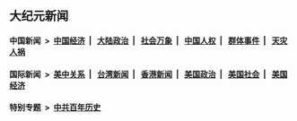 ## 大纪元新闻

#### 中国新闻 &nbsp;>&nbsp; [中国经济](indexes/ncid283/README.md?12250445) &nbsp;| &nbsp; [大陆政治](indexes/ncid277/README.md?12250445) &nbsp;| &nbsp; [社会万象](indexes/ncid282/README.md?12250445) &nbsp;| &nbsp; [中国人权](indexes/ncid278/README.md?12250445) &nbsp;| &nbsp; [群体事件](indexes/ncid279/README.md?12250445) &nbsp;| &nbsp; [天灾人祸](indexes/ncid280/README.md?12250445)

#### 国际新闻 &nbsp;>&nbsp; [美中关系](indexes/nf1412576/README.md?12250445) &nbsp;| &nbsp; [台湾新闻](indexes/ncid1349361/README.md?12250445) &nbsp;| &nbsp; [香港新闻](indexes/ncid1349362/README.md?12250445) &nbsp;| &nbsp; [美国政治](indexes/ncid1078159/README.md?12250445) &nbsp;| &nbsp; [美国社会](indexes/ncid1078160/README.md?12250445) &nbsp;| &nbsp; [美国经济](indexes/ncid1078158/README.md?12250445)

#### 特别专题 &nbsp;>&nbsp; [中共百年历史](https://github.com/epoch-news/epoch-special/blob/master/README.md?12250445)  
